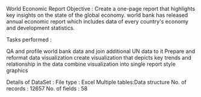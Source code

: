 
World Economic Report
Objective : Create a one-page report that highlights key insights on the state of the global economy.
world bank has released annual economic report which includes data of every country's economy and development statistics.

Tasks performed  :

QA and profile world bank data and join additional UN data to it
Prepare and reformat data visualization
create visualization that depicts key trends and relationship in the data
combine visualization into single report style graphics

Details of DataSet :
File type : Excel
Multiple tables:Data structure
No. of records : 12657
No. of fields : 58 